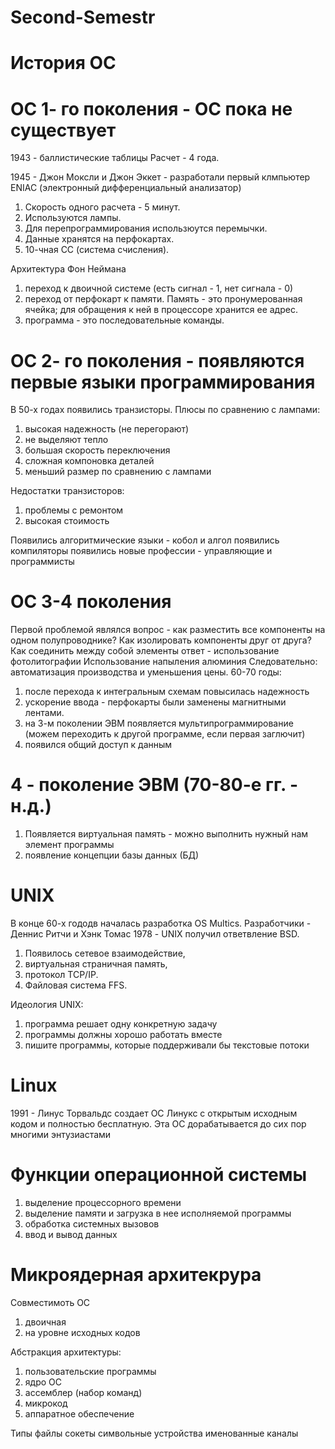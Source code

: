 # Second-Semestr

# История ОС
# ОС 1- го поколения - ОС пока не существует
1943 - баллистические таблицы
Расчет - 4 года.

1945 - Джон Моксли и Джон Эккет - разработали первый клмпьютер ENIAC (электронный дифференциальный анализатор)
1) Скорость одного расчета - 5 минут. 
2) Используются лампы. 
3) Для перепрограммирования использюутся перемычки.
4)  Данные хранятся на перфокартах. 
5)  10-чная СС (система счисления).

Архитектура Фон Неймана
1) переход к двоичной системе (есть  сигнал - 1, нет сигнала  - 0)
2) переход от перфокарт к памяти. Память - это пронумерованная ячейка; для обращения к ней в процессоре хранится ее адрес.
3) программа - это последовательные команды.

# ОС 2- го поколения - появляются первые языки программирования
В 50-х годах появились транзисторы.
Плюсы по сравнению с лампами:
1) высокая надежность (не перегорают)
2) не выделяют тепло
3) большая скорость переключения
4) сложная компоновка деталей
5) меньший размер по сравнению с лампами

Недостатки транзисторов:
1) проблемы с ремонтом
2) высокая стоимость

Появились алгоритмические языки - кобол и алгол
появились компиляторы
появились новые профессии - управляющие и программисты

# ОС 3-4 поколения
Первой проблемой являлся вопрос - как разместить все компоненты на одном полупроводнике? Как изолировать компоненты друг от друга? Как соединить между собой элементы
ответ - использование фотолитографии
Использование напыления алюминия
Следовательно: автоматизация производства и уменьшения цены.
60-70 годы:
1) после перехода к интегральным схемам повысилась надежность
2) ускорение ввода - перфокарты были заменены магнитными лентами.
3) на 3-м поколении ЭВМ появляется мультипрограммирование (можем переходить к другой программе, если первая заглючит)
4) появился общий доступ к данным

# 4 - поколение ЭВМ (70-80-е гг. - н.д.)
1) Появляется виртуальная память - можно выполнить нужный нам элемент программы
2) появление концепции базы данных (БД)

# UNIX
В конце 60-х гододв началась разработка OS Multics. Разработчики - Деннис Ритчи и Хэнк Томас
1978 - UNIX получил ответвление BSD.
1) Появилось сетевое взаимодействие,
2) виртуальная страничная память,
3) протокол TCP/IP.
4) Файловая система FFS.

Идеология UNIX:
1) программа решает одну конкретную задачу
2) программы должны хорошо работать вместе
3) пишите программы, которые поддерживали бы текстовые потоки

# Linux
1991 - Линус Торвальдс создает ОС Линукс с открытым исходным кодом и полностью бесплатную. 
Эта ОС дорабатывается до сих пор многими энтузиастами

# Функции операционной системы
1) выделение процессорного времени
2) выделение памяти и загрузка в нее исполняемой программы
3) обработка системных вызовов
4) ввод и вывод данных

# Микроядерная архитекрура
Совместимоть ОС
1) двоичная
2) на уровне исходных кодов

Абстракция архитектуры:
1) пользовательские программы
2) ядро ОС
3) ассемблер (набор команд)
4) микрокод
5) аппаратное обеспечение

Типы файлы
сокеты
символьные устройства 
именованные каналы

